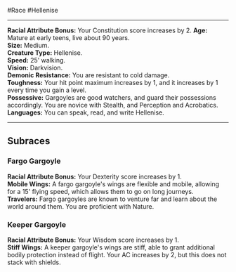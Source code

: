 #Race #Hellenise
- - -
**Racial Attribute Bonus:** Your Constitution score increases by 2. 
**Age:** Mature at early teens, live about 90 years.  
**Size:** Medium.  
**Creature Type:** Hellenise.  
**Speed:** 25' walking.  
**Vision:** Darkvision.  
**Demonic Resistance:** You are resistant to cold damage.  
**Toughness:** Your hit point maximum increases by 1, and it increases by 1 every time you gain a level.  
**Possessive:** Gargoyles are good watchers, and guard their possessions accordingly. You are novice with Stealth, and Perception and Acrobatics.
**Languages:** You can speak, read, and write Hellenise.
- - -
## Subraces
### Fargo Gargoyle
 
**Racial Attribute Bonus:** Your Dexterity score increases by 1.  
**Mobile Wings:** A fargo gargoyle's wings are flexible and mobile, allowing for a 15' flying speed, which allows them to go on long journeys.  
**Travelers:** Fargo gargoyles are known to venture far and learn about the world around them. You are proficient with Nature.
 
### Keeper Gargoyle
 
**Racial Attribute Bonus:** Your Wisdom score increases by 1.  
**Stiff Wings:** A keeper gargoyle's wings are stiff, able to grant additional bodily protection instead of flight. Your AC increases by 2, but this does not stack with shields.